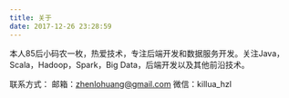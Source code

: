 ```yaml
---
title: 关于
date: 2017-12-26 23:28:59
---
```

本人85后小码农一枚，热爱技术，专注后端开发和数据服务开发。关注Java，Scala，Hadoop，Spark，Big Data，后端开发以及其他前沿技术。

联系方式：
邮箱：zhenlohuang@gmail.com
微信：killua_hzl